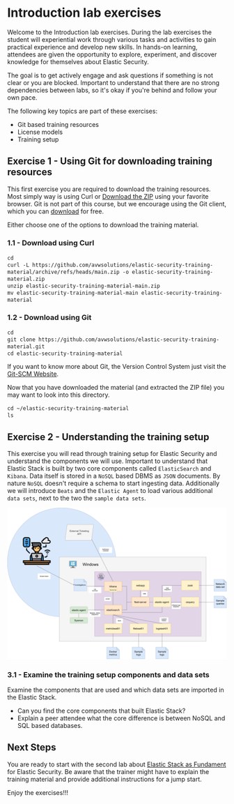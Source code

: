 # Introduction lab exercises

Welcome to the Introduction lab exercises. During the lab exercises the student will experiential work through various tasks and activities to gain practical experience and develop new skills. In hands-on learning, attendees are given the opportunity to explore, experiment, and discover knowledge for themselves about Elastic Security.

The goal is to  get actively engage and ask questions if something is not clear or you are blocked. Important to understand that there are no strong dependencies between labs, so it's okay if you're behind and follow your own pace.

The following key topics are part of these exercises:

- Git based training resources
- License models
- Training setup

## Exercise 1 - Using Git for downloading training resources

This first exercise you are required to download the training resources. Most simply way is using Curl or [Download the ZIP](https://github.com/avwsolutions/elastic-security-training-material/archive/refs/heads/main.zip) using your favorite browser. Git is not part of this course, but we encourage using the Git client, which you can [download](https://git-scm.com/downloads/guis) for free.

Either choose one of the options to download the training material.

### 1.1 - Download using Curl

```
cd
curl -L https://github.com/avwsolutions/elastic-security-training-material/archive/refs/heads/main.zip -o elastic-security-training-material.zip
unzip elastic-security-training-material-main.zip
mv elastic-security-training-material-main elastic-security-training-material
```

### 1.2 - Download using Git

```
cd
git clone https://github.com/avwsolutions/elastic-security-training-material.git
cd elastic-security-training-material
```

If you want to know more about Git, the Version Control System just visit the [Git-SCM Website](https://git-scm.com/).

Now that you have downloaded the material (and extracted the ZIP file) you may want to look into this directory.

```
cd ~/elastic-security-training-material
ls
```

## Exercise 2 - Understanding the training setup

This exercise you will read through training setup for Elastic Security and understand the components we will use. Important to understand that Elastic Stack is built by two core components called `ElasticSearch` and `Kibana`. Data itself is stored in a `NoSQL` based DBMS as `JSON` documents. By nature `NoSQL` doesn't require a schema to start ingesting data. Additionally we will introduce `Beats` and the `Elastic Agent` to load various additional `data sets`, next to the two the `sample data sets`.

<img src="https://github.com/avwsolutions/elastic-security-training-material/blob/main/labs/01-introduction/content/training-setup.png?raw=true" alt="training-setup">

### 3.1 - Examine the training setup components and data sets

Examine the components that are used and which data sets are imported in the Elastic Stack.
- Can you find the core components that built Elastic Stack?
- Explain a peer attendee what the core difference is between NoSQL and SQL based databases.

## Next Steps

You are ready to start with the second lab about [Elastic Stack as Fundament](../02-stackfoundation/README.md) for Elastic Security. Be aware that the trainer might have to explain the training material and provide additional instructions for a jump start.

Enjoy the exercises!!!